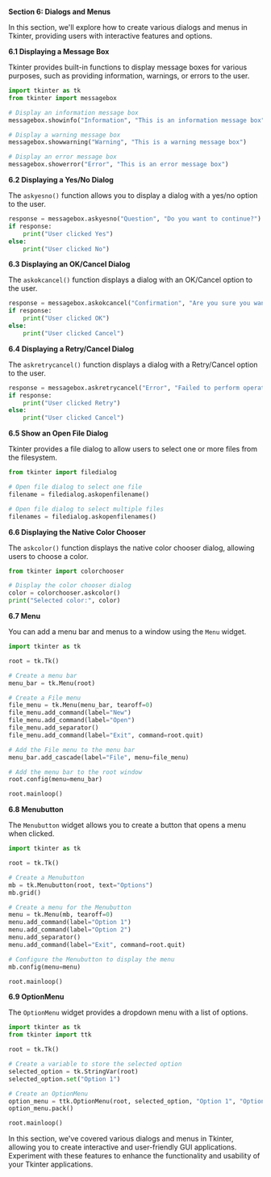 **Section 6: Dialogs and Menus**

In this section, we'll explore how to create various dialogs and menus in Tkinter, providing users with interactive features and options.

**6.1 Displaying a Message Box**

Tkinter provides built-in functions to display message boxes for various purposes, such as providing information, warnings, or errors to the user.

```python
import tkinter as tk
from tkinter import messagebox

# Display an information message box
messagebox.showinfo("Information", "This is an information message box")

# Display a warning message box
messagebox.showwarning("Warning", "This is a warning message box")

# Display an error message box
messagebox.showerror("Error", "This is an error message box")
```

**6.2 Displaying a Yes/No Dialog**

The `askyesno()` function allows you to display a dialog with a yes/no option to the user.

```python
response = messagebox.askyesno("Question", "Do you want to continue?")
if response:
    print("User clicked Yes")
else:
    print("User clicked No")
```

**6.3 Displaying an OK/Cancel Dialog**

The `askokcancel()` function displays a dialog with an OK/Cancel option to the user.

```python
response = messagebox.askokcancel("Confirmation", "Are you sure you want to proceed?")
if response:
    print("User clicked OK")
else:
    print("User clicked Cancel")
```

**6.4 Displaying a Retry/Cancel Dialog**

The `askretrycancel()` function displays a dialog with a Retry/Cancel option to the user.

```python
response = messagebox.askretrycancel("Error", "Failed to perform operation. Retry?")
if response:
    print("User clicked Retry")
else:
    print("User clicked Cancel")
```

**6.5 Show an Open File Dialog**

Tkinter provides a file dialog to allow users to select one or more files from the filesystem.

```python
from tkinter import filedialog

# Open file dialog to select one file
filename = filedialog.askopenfilename()

# Open file dialog to select multiple files
filenames = filedialog.askopenfilenames()
```

**6.6 Displaying the Native Color Chooser**

The `askcolor()` function displays the native color chooser dialog, allowing users to choose a color.

```python
from tkinter import colorchooser

# Display the color chooser dialog
color = colorchooser.askcolor()
print("Selected color:", color)
```

**6.7 Menu**

You can add a menu bar and menus to a window using the `Menu` widget.

```python
import tkinter as tk

root = tk.Tk()

# Create a menu bar
menu_bar = tk.Menu(root)

# Create a File menu
file_menu = tk.Menu(menu_bar, tearoff=0)
file_menu.add_command(label="New")
file_menu.add_command(label="Open")
file_menu.add_separator()
file_menu.add_command(label="Exit", command=root.quit)

# Add the File menu to the menu bar
menu_bar.add_cascade(label="File", menu=file_menu)

# Add the menu bar to the root window
root.config(menu=menu_bar)

root.mainloop()
```

**6.8 Menubutton**

The `Menubutton` widget allows you to create a button that opens a menu when clicked.

```python
import tkinter as tk

root = tk.Tk()

# Create a Menubutton
mb = tk.Menubutton(root, text="Options")
mb.grid()

# Create a menu for the Menubutton
menu = tk.Menu(mb, tearoff=0)
menu.add_command(label="Option 1")
menu.add_command(label="Option 2")
menu.add_separator()
menu.add_command(label="Exit", command=root.quit)

# Configure the Menubutton to display the menu
mb.config(menu=menu)

root.mainloop()
```

**6.9 OptionMenu**

The `OptionMenu` widget provides a dropdown menu with a list of options.

```python
import tkinter as tk
from tkinter import ttk

root = tk.Tk()

# Create a variable to store the selected option
selected_option = tk.StringVar(root)
selected_option.set("Option 1")

# Create an OptionMenu
option_menu = ttk.OptionMenu(root, selected_option, "Option 1", "Option 2", "Option 3")
option_menu.pack()

root.mainloop()
```

In this section, we've covered various dialogs and menus in Tkinter, allowing you to create interactive and user-friendly GUI applications. Experiment with these features to enhance the functionality and usability of your Tkinter applications.
